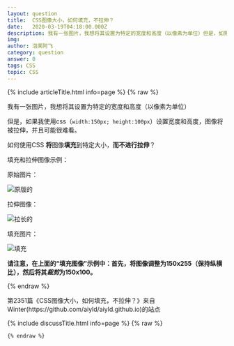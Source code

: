 ```yaml
---
layout: question
title:  CSS图像大小，如何填充，不拉伸？
date:   2020-03-19T04:18:00.000Z
description: 我有一张图片，我想将其设置为特定的宽度和高度（以像素为单位）但是，如果我使用css（width 150px; height 100px）设置宽度和高度...
img: 
author: 泡芙阿飞
category: question
answer: 0
tags: CSS
topic: CSS
---
```

<div class="article-root">
  <div class="article">
    {% include articleTitle.html info=page %}
    {% raw %}
    <div class="article-content"><p><font style="vertical-align: inherit;"><font style="vertical-align: inherit;">我有一张图片，我想将其设置为特定的宽度和高度（以像素为单位）</font></font></p>

<p><font style="vertical-align: inherit;"><font style="vertical-align: inherit;">但是，如果我使用css（</font></font><code>width:150px; height:100px</code><font style="vertical-align: inherit;"><font style="vertical-align: inherit;">）</font><font style="vertical-align: inherit;">设置宽度和高度</font><font style="vertical-align: inherit;">，图像将被拉伸，并且可能很难看。</font></font></p>

<p><font style="vertical-align: inherit;"><font style="vertical-align: inherit;">如何</font><font style="vertical-align: inherit;">使用CSS </font></font><strong><font style="vertical-align: inherit;"><font style="vertical-align: inherit;">将</font></font></strong><font style="vertical-align: inherit;"><font style="vertical-align: inherit;">图像</font><strong><font style="vertical-align: inherit;">填充</font></strong><font style="vertical-align: inherit;">到特定大小，</font></font><strong><font style="vertical-align: inherit;"><font style="vertical-align: inherit;">而不进行拉伸</font></font></strong><font style="vertical-align: inherit;"><font style="vertical-align: inherit;">？</font></font></p>

<p><font style="vertical-align: inherit;"><font style="vertical-align: inherit;">填充和拉伸图像示例：</font></font></p>

<p><font style="vertical-align: inherit;"><font style="vertical-align: inherit;">原始图片：</font></font></p>

<p><img src="https://www.samyoc.com//uploads/users/23113/images/thumbnails/1584591353399.jpg" data-src="https://www.samyoc.com//uploads/users/23113/images/1584591353399.jpg" alt="原版的"></p>

<p><font style="vertical-align: inherit;"><font style="vertical-align: inherit;">拉伸图像：</font></font></p>

<p><img src="https://www.samyoc.com//uploads/users/23113/images/thumbnails/1584591353402.jpg" data-src="https://www.samyoc.com//uploads/users/23113/images/1584591353402.jpg" alt="拉长的"></p>

<p><font style="vertical-align: inherit;"><font style="vertical-align: inherit;">填充图片：</font></font></p>

<p><img src="https://www.samyoc.com//uploads/users/23113/images/thumbnails/1584591353403.jpg" data-src="https://www.samyoc.com//uploads/users/23113/images/1584591353403.jpg" alt="填充"></p>

<p><strong><font style="vertical-align: inherit;"><font style="vertical-align: inherit;">请注意，在上面的“填充图像”示例中：首先，将图像调整为150x255（保持纵横比），然后将其</font></font><em><font style="vertical-align: inherit;"><font style="vertical-align: inherit;">裁剪</font></font></em><font style="vertical-align: inherit;"><font style="vertical-align: inherit;">为150x100。</font></font></strong></p></div>
    {% endraw %}
  </div>
  <p class="winter_mark">第2351篇《CSS图像大小，如何填充，不拉伸？》来自Winter(https://github.com/aiyld/aiyld.github.io)的站点</p>
  <div class="discuss-wrapper">
    {% include discussTitle.html info=page %}
    {% raw %}
    
    {% endraw %}
  </div>
<div>
